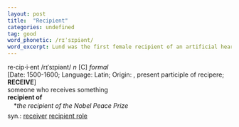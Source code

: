 ```yaml
---
layout: post
title:  "Recipient"
categories: undefined
tag: good
word_phonetic: /rɪˈsɪpiənt/
word_excerpt: Lund was the first female recipient of an artificial heart.
---
```

<DIV style="MARGIN: 0px 0px 5px">re<B>·</B>cip<B>·</B>i<B>·</B>ent /rɪˈsɪpiənt/ <I>n</I> [C] <I>formal</I> <BR>[Date: 1500-1600; Language: Latin; Origin: , present participle of recipere; <B>RECEIVE</B>]<BR>someone who receives something<BR><B>recipient of</B><BR>　*<I>the recipient of the Nobel Peace Prize</I></DIV>
<DIV style="MARGIN: 0px 0px 5px">
<DIV style="MARGIN: 4px 0px">syn.: <A href="{{ site.baseurl }}/receiver"><U>receiver</U></A> <A href="{{ site.baseurl }}/recipient%20role"><U>recipient role</U></A></DIV></DIV>
